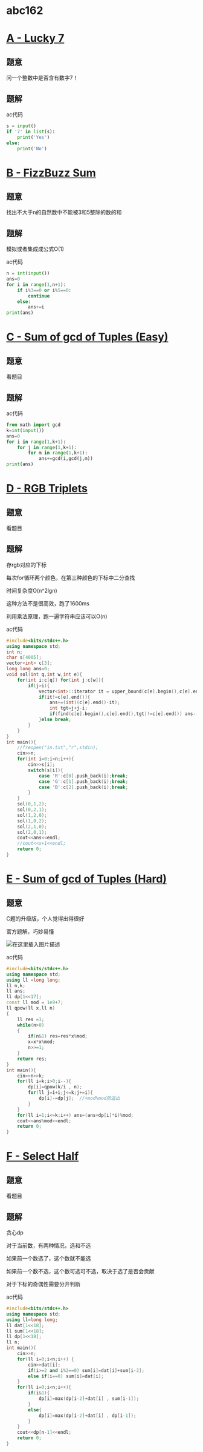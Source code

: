 # abc162




# [A - Lucky 7](https://atcoder.jp/contests/abc162/tasks/abc162_a)

## 题意

问一个整数中是否含有数字7！

## 题解
ac代码

```python
s = input()
if '7' in list(s):
	print('Yes')
else:
	print('No')
```

# [B - FizzBuzz Sum](https://atcoder.jp/contests/abc162/tasks/abc162_b)

## 题意

找出不大于n的自然数中不能被3和5整除的数的和

## 题解

模拟或者集成成公式O(1)

ac代码

```python
n = int(input())
ans=0
for i in range(1,n+1):
    if i%3==0 or i%5==0:
        continue
    else:
        ans+=i
print(ans)
```

# [C - Sum of gcd of Tuples (Easy)](https://atcoder.jp/contests/abc162/tasks/abc162_c)

## 题意

看题目

## 题解

ac代码


```python
from math import gcd
k=int(input())
ans=0
for i in range(1,k+1):
    for j in range(1,k+1):
        for m in range(1,k+1):
            ans+=gcd(i,gcd(j,m))
print(ans)
```

# [D - RGB Triplets](https://atcoder.jp/contests/abc162/tasks/abc162_d)

## 题意

看题目

## 题解

存rgb对应的下标

每次for循环两个颜色，在第三种颜色的下标中二分查找

时间复杂度O(n^2lgn)

这种方法不是很高效，跑了1600ms

利用乘法原理，跑一遍字符串应该可以O(n)

ac代码

```cpp
#include<bits/stdc++.h>
using namespace std;
int n;
char s[4005];
vector<int> c[3];
long long ans=0;
void sol(int q,int w,int e){
	for(int i:c[q]) for(int j:c[w]){
		if(j>i){
			vector<int>::iterator it = upper_bound(c[e].begin(),c[e].end(),j);
			if(it!=c[e].end()){
				ans+=(int)(c[e].end()-it);
				int tgt=j+j-i;
				if(find(c[e].begin(),c[e].end(),tgt)!=c[e].end()) ans--;
			}else break;
		}
	}
}
int main(){
	//freopen("in.txt","r",stdin);
	cin>>n;
	for(int i=0;i<n;i++){
		cin>>s[i];
		switch(s[i]){
			case 'R':c[0].push_back(i);break;
			case 'G':c[1].push_back(i);break;
			case 'B':c[2].push_back(i);break;
		}
	}
	sol(0,1,2);
	sol(0,2,1);
	sol(1,2,0);
	sol(1,0,2);
	sol(2,1,0);
	sol(2,0,1);
	cout<<ans<<endl;
	//cout<<s+1<<endl;
	return 0;
}
```


# [E - Sum of gcd of Tuples (Hard)](https://atcoder.jp/contests/abc162/tasks/abc162_e)

## 题意

C题的升级版，个人觉得出得很好

官方题解，巧妙易懂

![在这里插入图片描述](https://img-blog.csdnimg.cn/20200413133339919.PNG?x-oss-process=image/watermark,type_ZmFuZ3poZW5naGVpdGk,shadow_10,text_aHR0cHM6Ly9ibG9nLmNzZG4ubmV0L3FxXzQzNzM3Njk3,size_16,color_FFFFFF,t_70)

ac代码

```cpp
#include<bits/stdc++.h>
using namespace std;
using ll =long long;
ll n,k;
ll ans;
ll dp[1<<17];
const ll mod = 1e9+7;
ll qpow(ll x,ll n)
{
    ll res =1;
    while(n>0)
    {
        if(n&1) res=res*x%mod;
        x=x*x%mod;
        n>>=1;
    }
    return res;
}
int main(){
	cin>>n>>k;
	for(ll i=k;i>0;i--){
		dp[i]=qpow(k/i , n);
		for(ll j=i+i;j<=k;j+=i){
			dp[i]-=dp[j];  //+mod%mod防溢出 
		}
	}
	for(ll i=1;i<=k;i++) ans=(ans+dp[i]*i)%mod;
	cout<<ans%mod<<endl;
	return 0;
}
```


# [F - Select Half](https://atcoder.jp/contests/abc162/tasks/abc162_f)


## 题意
看题目

## 题解
贪心dp

对于当前数，有两种情况，选和不选

如果前一个数选了，这个数就不能选

如果前一个数不选，这个数可选可不选，取决于选了是否会贡献

对于下标的奇偶性需要分开判断

ac代码

```cpp
#include<bits/stdc++.h>
using namespace std;
using ll=long long;
ll dat[1<<18];
ll sum[1<<18];
ll dp[1<<18];
ll n;
int main(){
	cin>>n;
	for(ll i=0;i<n;i++) {
		cin>>dat[i];
		if(i>=2 and i%2==0) sum[i]=dat[i]+sum[i-2];
		else if(i==0) sum[i]=dat[i];
	}
	for(ll i=0;i<n;i++){
		if(i&1){
			dp[i]=max(dp[i-2]+dat[i] , sum[i-1]);
		}
		else{
			dp[i]=max(dp[i-2]+dat[i] , dp[i-1]);
		}
	}
	cout<<dp[n-1]<<endl;
	return 0;
}

```









